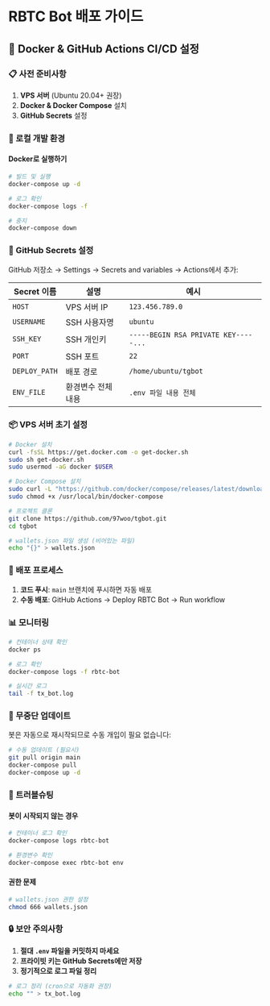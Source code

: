 # RBTC Bot 배포 가이드

## 🚀 Docker & GitHub Actions CI/CD 설정

### 📋 사전 준비사항

1. **VPS 서버** (Ubuntu 20.04+ 권장)
2. **Docker & Docker Compose** 설치
3. **GitHub Secrets** 설정

### 🔧 로컬 개발 환경

#### Docker로 실행하기
```bash
# 빌드 및 실행
docker-compose up -d

# 로그 확인
docker-compose logs -f

# 중지
docker-compose down
```

### 🔐 GitHub Secrets 설정

GitHub 저장소 → Settings → Secrets and variables → Actions에서 추가:

| Secret 이름 | 설명 | 예시 |
|------------|------|------|
| `HOST` | VPS 서버 IP | `123.456.789.0` |
| `USERNAME` | SSH 사용자명 | `ubuntu` |
| `SSH_KEY` | SSH 개인키 | `-----BEGIN RSA PRIVATE KEY-----...` |
| `PORT` | SSH 포트 | `22` |
| `DEPLOY_PATH` | 배포 경로 | `/home/ubuntu/tgbot` |
| `ENV_FILE` | 환경변수 전체 내용 | `.env 파일 내용 전체` |

### 📦 VPS 서버 초기 설정

```bash
# Docker 설치
curl -fsSL https://get.docker.com -o get-docker.sh
sudo sh get-docker.sh
sudo usermod -aG docker $USER

# Docker Compose 설치
sudo curl -L "https://github.com/docker/compose/releases/latest/download/docker-compose-$(uname -s)-$(uname -m)" -o /usr/local/bin/docker-compose
sudo chmod +x /usr/local/bin/docker-compose

# 프로젝트 클론
git clone https://github.com/97woo/tgbot.git
cd tgbot

# wallets.json 파일 생성 (비어있는 파일)
echo "{}" > wallets.json
```

### 🚀 배포 프로세스

1. **코드 푸시**: `main` 브랜치에 푸시하면 자동 배포
2. **수동 배포**: GitHub Actions → Deploy RBTC Bot → Run workflow

### 📊 모니터링

```bash
# 컨테이너 상태 확인
docker ps

# 로그 확인
docker-compose logs -f rbtc-bot

# 실시간 로그
tail -f tx_bot.log
```

### 🔄 무중단 업데이트

봇은 자동으로 재시작되므로 수동 개입이 필요 없습니다:

```bash
# 수동 업데이트 (필요시)
git pull origin main
docker-compose pull
docker-compose up -d
```

### 🐛 트러블슈팅

#### 봇이 시작되지 않는 경우
```bash
# 컨테이너 로그 확인
docker-compose logs rbtc-bot

# 환경변수 확인
docker-compose exec rbtc-bot env
```

#### 권한 문제
```bash
# wallets.json 권한 설정
chmod 666 wallets.json
```

### 🔒 보안 주의사항

1. **절대 `.env` 파일을 커밋하지 마세요**
2. **프라이빗 키는 GitHub Secrets에만 저장**
3. **정기적으로 로그 파일 정리**

```bash
# 로그 정리 (cron으로 자동화 권장)
echo "" > tx_bot.log
```